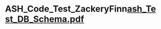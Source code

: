 # ASH_Code_Test_ZackeryFinn[ash_Test_DB_Schema.pdf](https://github.com/zackeryfinn/ASH_Code_Test_ZackeryFinn/files/12719692/ash_Test_DB_Schema.pdf)
